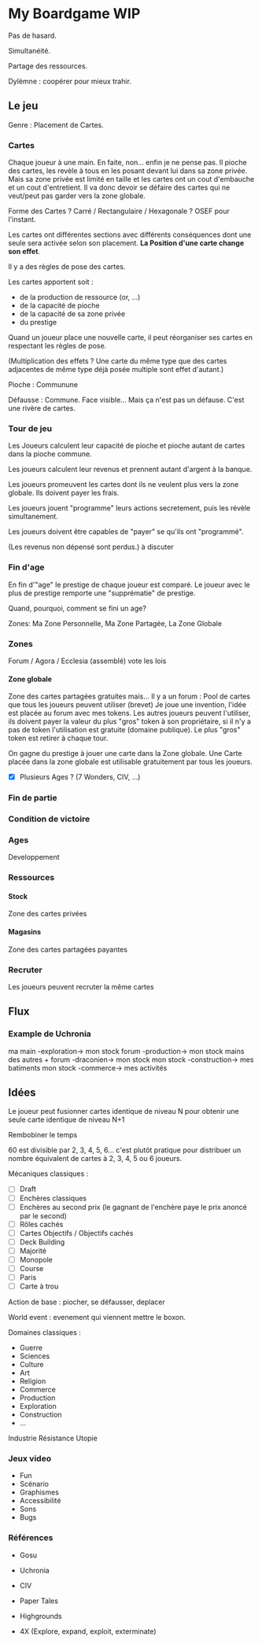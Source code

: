 # My Boardgame WIP

Pas de hasard.

Simultanéité.

Partage des ressources.

Dylèmne : coopérer pour mieux trahir.

## Le jeu

Genre : Placement de Cartes.

### Cartes

Chaque joueur à une main. En faite, non... enfin je ne pense pas. Il pioche des cartes, les revèle à tous en les posant devant lui dans sa zone privée. Mais sa zone privée est limité en taille et les cartes ont un cout d'embauche et un cout d'entretient. Il va donc devoir se défaire des cartes qui ne veut/peut pas garder vers la zone globale.

Forme des Cartes ? Carré / Rectangulaire / Hexagonale ? OSEF pour l'instant.

Les cartes ont différentes sections avec différents conséquences dont une seule sera activée selon son placement.
**La Position d'une carte change son effet**.

Il y a des règles de pose des cartes.

Les cartes apportent soit :

- de la production de ressource (or, ...)
- de la capacité de pioche
- de la capacité de sa zone privée
- du prestige

Quand un joueur place une nouvelle carte, il peut réorganiser ses cartes en respectant les règles de pose.

(Multiplication des effets ? Une carte du même type que des cartes adjacentes de même type déjà posée multiple sont effet d'autant.)

Pioche : Communune

Défausse : Commune. Face visible... Mais ça n'est pas un défause. C'est une rivère de cartes.

### Tour de jeu

Les Joueurs calculent leur capacité de pioche et pioche autant de cartes dans la pioche commune.

Les joueurs calculent leur revenus et prennent autant d'argent à la banque.

Les joueurs promeuvent les cartes dont ils ne veulent plus vers la zone globale. Ils doivent payer les frais.

Les joueurs jouent "programme" leurs actions secretement, puis les révèle simultanement.

Les joueurs doivent être capables de "payer" se qu'ils ont "programmé".

(Les revenus non dépensé sont perdus.) à discuter

### Fin d'age

En fin d'"age" le prestige de chaque joueur est comparé. Le joueur avec le plus de prestige remporte une "supprématie" de prestige.

Quand, pourquoi, comment se fini un age?

Zones: Ma Zone Personnelle, Ma Zone Partagée, La Zone Globale

### Zones

Forum / Agora / Ecclesia (assemblé) vote les lois

#### Zone globale

Zone des cartes partagées gratuites mais...
Il y a un forum : Pool de cartes que tous les joueurs peuvent utiliser (brevet)
Je joue une invention, l'idée est placée au forum avec mes tokens. Les autres joueurs peuvent l'utiliser, ils doivent payer la valeur du plus "gros" token à son propriétaire, si il n'y a pas de token l'utilisation est gratuite (domaine publique). Le plus "gros" token est retirer à chaque tour.

On gagne du prestige à jouer une carte dans la Zone globale.
Une Carte placée dans la zone globale est utilisable gratuitement par tous les joueurs.

- [x] Plusieurs Ages ? (7 Wonders, CIV, ...)

### Fin de partie

### Condition de victoire

### Ages

Developpement

### Ressources

#### Stock

Zone des cartes privées

#### Magasins

Zone des cartes partagées payantes

### Recruter

Les joueurs peuvent recruter la même cartes

## Flux

### Example de Uchronia

ma main -exploration-> mon stock
forum -production-> mon stock
mains des autres + forum -draconien-> mon stock
mon stock -construction-> mes batiments
mon stock -commerce-> mes activités

## Idées

Le joueur peut fusionner cartes identique de niveau N pour obtenir une seule carte identique de niveau N+1

Rembobiner le temps

60 est divisible par 2, 3, 4, 5, 6... c'est plutôt pratique pour distribuer un nombre équivalent de cartes à 2, 3, 4, 5 ou 6 joueurs.

Mécaniques classiques :

- [ ] Draft
- [ ] Enchères classiques
- [ ] Enchères au second prix (le gagnant de l'enchère paye le prix anoncé par le second)
- [ ] Rôles cachés
- [ ] Cartes Objectifs / Objectifs cachés
- [ ] Deck Building
- [ ] Majorité
- [ ] Monopole
- [ ] Course
- [ ] Paris
- [ ] Carte à trou

Action de base : piocher, se défausser, deplacer

World event : evenement qui viennent mettre le boxon.

Domaines classiques :

- Guerre
- Sciences
- Culture
- Art
- Religion
- Commerce
- Production
- Exploration
- Construction
- ...

Industrie
Résistance
Utopie

### Jeux video

- Fun
- Scénario
- Graphismes
- Accessibilité
- Sons
- Bugs

### Références

- Gosu
- Uchronia
- CIV
- Paper Tales

- Highgrounds
- 4X (Explore, expand, exploit, exterminate)